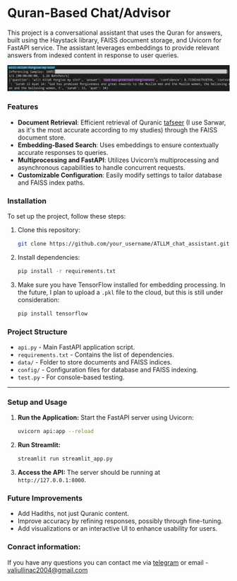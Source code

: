 # Quran-Based Chat/Advisor

This project is a conversational assistant that uses the Quran for answers, built using the Haystack library, FAISS document storage, and Uvicorn for FastAPI service. The assistant leverages embeddings to provide relevant answers from indexed content in response to user queries.

![](example/example1.png) <!-- Placeholder for image -->

### Features

- **Document Retrieval**: Efficient retrieval of Quranic [tafseer](https://huggingface.co/datasets/M-AI-C/quran_tafseer) (I use Sarwar, as it's the most accurate according to my studies) through the FAISS document store.
- **Embedding-Based Search**: Uses embeddings to ensure contextually accurate responses to queries.
- **Multiprocessing and FastAPI**: Utilizes Uvicorn’s multiprocessing and asynchronous capabilities to handle concurrent requests.
- **Customizable Configuration**: Easily modify settings to tailor database and FAISS index paths.

### Installation

To set up the project, follow these steps:

1. Clone this repository:
   ```bash
   git clone https://github.com/your_username/ATLLM_chat_assistant.git
   ```
   
2. Install dependencies:
   ```bash
   pip install -r requirements.txt
   ```
   
3. Make sure you have TensorFlow installed for embedding processing. In the future, I plan to upload a `.pkl` file to the cloud, but this is still under consideration:
   ```bash
   pip install tensorflow
   ```

### Project Structure

- `api.py` - Main FastAPI application script.
- `requirements.txt` - Contains the list of dependencies.
- `data/` - Folder to store documents and FAISS indices.
- `config/` - Configuration files for database and FAISS indexing.
- `test.py` - For console-based testing.

---

### Setup and Usage
 
1. **Run the Application:**
   Start the FastAPI server using Uvicorn:
   ```bash
   uvicorn api:app --reload
   ```
2. **Run Streamlit:**
   ```bash
   streamlit run streamlit_app.py
   ```
3. **Access the API:**
   The server should be running at `http://127.0.0.1:8000`.

### Future Improvements

- Add Hadiths, not just Quranic content.
- Improve accuracy by refining responses, possibly through fine-tuning.
- Add visualizations or an interactive UI to enhance usability for users.

### Conract information:
If you have any questions you can contact me via [telegram](https://t.me/Chehmet) or email - valiullinac2004@gmail.com
